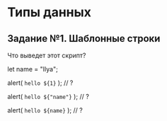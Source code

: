 # Типы данных

## Задание №1. Шаблонные строки

Что выведет этот скрипт?

let name = "Ilya";

alert( `hello ${1}` ); // ?

alert( `hello ${"name"}` ); // ?

alert( `hello ${name}` ); // ?
